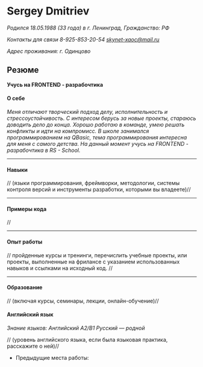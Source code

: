 
# Sergey Dmitriev

*Родился 18.05.1988 (33 года) в г. Ленинград, Гражданство: РФ*

*Контакты для связи 8-925-853-20-54 skynet-xaoc@mail.ru*

*Адрес проживания: г. Одинцово*

## Резюме ##

**Учусь на FRONTEND - разрабочтика**

#### О себе ####

*Меня отличают творческий подход делу, исполнительность и стрессоустойчивость. С интересом берусь за новые проекты, стараюсь доводить дело до конца. Хорошо работаю в команде, умею решать конфликты и идти на компромисс. В школе занимался программированием на QBasic, тема программирования интересна для меня с самого детства. На данный момент учусь на FRONTEND - разрабочтика в RS - School.*

***
#### Навыки ####

// (языки программирования, фреймворки, методологии, системы контроля версий и инструменты разработки, которыми вы владеете)//

***
#### Примеры кода ####

//

***
#### Опыт работы ####

// пройденные курсы и тренинги, перечислить учебные проекты, или проекты, выполненные на фрилансе с указанием использованных навыков и ссылками на исходный код. //

***
#### Образование ####

// (включая курсы, семинары, лекции, онлайн-обучение)//

#### Английский язык ####

*Знание языков: Английский A2/B1
Русский — родной*

// (уровень английского языка, если была языковая практика, расскажите о ней)//
* Предыдущие места работы:
